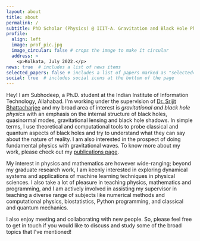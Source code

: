 ```yaml
---
layout: about
title: about
permalink: /
subtitle: PhD Scholar (Physics) @ IIIT-A. Gravitation and Black Hole Physics.
profile:
  align: left
  image: prof_pic.jpg
  image_circular: false # crops the image to make it circular
  address: >
    <p>Kolkata, July 2022.</p> 
news: true  # includes a list of news items
selected_papers: false # includes a list of papers marked as "selected={true}"
social: true  # includes social icons at the bottom of the page
---
```

Hey! I am Subhodeep, a Ph.D. student at the Indian Institute of Information Technology, Allahabad. I'm working under the supervision of [Dr. Srijit Bhattacharjee](http://profile.iiita.ac.in/srijit/) and my broad area of interest is *gravitational and black hole physics* with an emphasis on the internal structure of black holes, quasinormal modes, gravitational lensing and black hole shadows. In simple terms, I use theoretical and computational tools to probe classical and quantum aspects of black holes and try to understand what they can say about the nature of reality. I am also interested in the prospect of doing fundamental physics with gravitational waves. To know more about my work, please check out my [publications page](/al-folio/publications/).

My interest in physics and mathematics are however wide-ranging; beyond my graduate research work, I am keenly interested in exploring dynamical systems and applications of machine learning techniques in physical sciences. I also take a lot of pleasure in teaching physics, mathematics and programming, and I am actively involved in assisting my supervisor in teaching a diverse range of subjects like numerical methods and computational physics, biostatistics, Python programming, and classical and quantum mechanics.

I also enjoy meeting and collaborating with new people. So, please feel free to get in touch if you would like to discuss and study some of the broad topics that I've mentioned!
